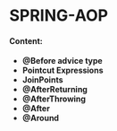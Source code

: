 # SPRING-AOP

 #### Content:
 
* **@Before advice type**
* **Pointcut Expressions**
* **JoinPoints**
* **@AfterReturning**
* **@AfterThrowing**
* **@After**
* **@Around**